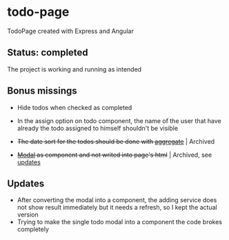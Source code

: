 # todo-page
TodoPage created with Express and Angular

## Status: completed
The project is working and running as intended

## Bonus missings
- Hide todos when checked as completed

- In the assign option on todo component, the name of the user that have already the todo assigned to himself shouldn't be visible

- ~~The date sort for the todos should be done with [aggregate](https://www.mongodb.com/docs/manual/aggregation/)~~ | Archived

- ~~[Modal](https://ng-bootstrap.github.io/#/components/modal/examples) as component and not writed into page's html~~ | Archived, see [updates](https://github.com/wickedfluke/todo-page/tree/main?tab=readme-ov-file#updates)

## Updates

- After converting the modal into a component, the adding service does not show result immediately but it needs a refresh, so I kept the actual version
- Trying to make the single todo modal into a component the code brokes completely
